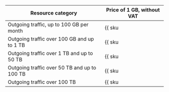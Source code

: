 | Resource category | Price of 1 GB, without VAT |
--- | ---
| Outgoing traffic, up to 100 GB per month | {{ sku|USD|storage.api.network.inet.egress|string }} |
| Outgoing traffic over 100 GB and up to 1 TB | {{ sku|USD|storage.api.network.inet.egress|pricingRate.100|string }} |
| Outgoing traffic over 1 TB and up to 50 TB | {{ sku|USD|storage.api.network.inet.egress|pricingRate.1024|string }} |
| Outgoing traffic over 50 TB and up to 100 TB | {{ sku|USD|storage.api.network.inet.egress|pricingRate.51200|string }} |
| Outgoing traffic over 100 TB | {{ sku|USD|storage.api.network.inet.egress|pricingRate.102400|string }} |